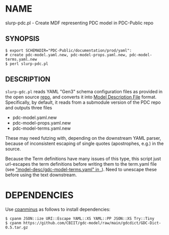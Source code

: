 # NAME

slurp-pdc.pl - Create MDF representing PDC model in PDC-Public repo

## SYNOPSIS

    $ export SCHEMADIR="PDC-Public/documentation/prod/yaml":
    # create pdc-model.yaml.new, pdc-model-props.yaml.new, pdc-model-terms.yaml.new
    $ perl slurp-pdc.pl

## DESCRIPTION

`slurp-gdc.pl` reads YAML "Gen3" schema configuration files as provided in
the open source [repo](https://github.com/esacinc/PDC-Public.git), and 
converts it into [Model Description File](https://github.com/CBIIT/bento-mdf)
format. Specifically, by default, it reads from a submodule version of the
PDC repo and outputs three files

- pdc-model.yaml.new
- pdc-model-props.yaml.new
- pdc-model-terms.yaml.new

These may need futzing with, depending on the downstream YAML parser, because
of inconsistent escaping of single quotes (apostrophes, e.g.) in the source.

Because the Term definitions have many issues of this type, this
script just url-escapes the term definitions before writing them to
the term.yaml file (see ["model-desc/gdc-model-terms.yaml" in .](https://metacpan.org/pod/.#model-desc-gdc-model-terms.yaml)). Need
to unescape these before using the text downstream.

# DEPENDENCIES

Use [cpanminus](https://cpanmin.us) as follows to install dependencies:

    $ cpanm JSON::ize URI::Escape YAML::XS YAML::PP JSON::XS Try::Tiny
    $ cpanm https://github.com/CBIIT/gdc-model/raw/main/gdcdict/GDC-Dict-0.5.tar.gz
